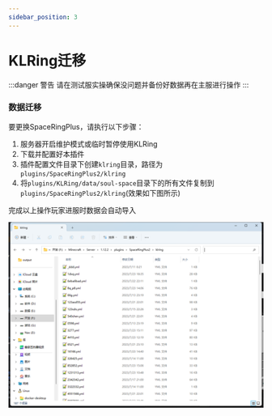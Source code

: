 ```yaml
---
sidebar_position: 3
---
```


# KLRing迁移

:::danger 警告
请在测试服实操确保没问题并备份好数据再在主服进行操作
:::

### **数据迁移**

要更换SpaceRingPlus，请执行以下步骤：

1. 服务器开启维护模式或临时暂停使用KLRing
2. 下载并配置好本插件
3. 插件配置文件目录下创建`klring`目录，路径为`plugins/SpaceRingPlus2/klring`
4. 将`plugins/KLRing/data/soul-space`目录下的所有文件复制到`plugins/SpaceRingPlus2/klring`(效果如下图所示)

完成以上操作玩家进服时数据会自动导入

![](img/KLRing数据导入.png)
